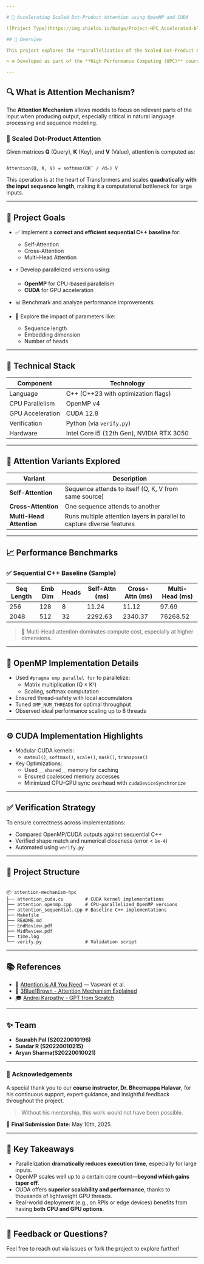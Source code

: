 ```yaml
---

# 🚀 Accelerating Scaled Dot-Product Attention using OpenMP and CUDA

![Project Type](https://img.shields.io/badge/Project-HPC_Accelerated-blueviolet?style=for-the-badge&logo=nvidia)

## 📌 Overview

This project explores the **parallelization of the Scaled Dot-Product Attention mechanism**—a core component of modern Transformer architectures—using **OpenMP** (for multi-core CPUs) and **CUDA** (for NVIDIA GPUs). We compare both parallel implementations against a sequential C++ baseline to analyze performance benefits across various configurations.

> ⚙️ Developed as part of the **High Performance Computing (HPC)** course at our institution.

---
```



## 🔍 What is Attention Mechanism?

The **Attention Mechanism** allows models to focus on relevant parts of the input when producing output, especially critical in natural language processing and sequence modeling.

### 📐 Scaled Dot-Product Attention
Given matrices **Q** (Query), **K** (Key), and **V** (Value), attention is computed as:
```

Attention(Q, K, V) = softmax(QKᵀ / √dₖ) V

```
This operation is at the heart of Transformers and scales **quadratically with the input sequence length**, making it a computational bottleneck for large inputs.

---

## 🎯 Project Goals

- ✅ Implement a **correct and efficient sequential C++ baseline** for:
  - Self-Attention
  - Cross-Attention
  - Multi-Head Attention

- ⚡ Develop parallelized versions using:
  - **OpenMP** for CPU-based parallelism
  - **CUDA** for GPU acceleration

- 📊 Benchmark and analyze performance improvements
- 🔬 Explore the impact of parameters like:
  - Sequence length
  - Embedding dimension
  - Number of heads

---

## 🔧 Technical Stack

| Component | Technology |
|----------|-------------|
| Language | C++ (C++23 with optimization flags) |
| CPU Parallelism | OpenMP v4 |
| GPU Acceleration | CUDA 12.8 |
| Verification | Python (via `verify.py`) |
| Hardware | Intel Core i5 (12th Gen), NVIDIA RTX 3050 |

---

## 🧠 Attention Variants Explored

| Variant | Description |
|--------|-------------|
| **Self-Attention** | Sequence attends to itself (Q, K, V from same source) |
| **Cross-Attention** | One sequence attends to another |
| **Multi-Head Attention** | Runs multiple attention layers in parallel to capture diverse features |

---

## 📈 Performance Benchmarks

### ✅ Sequential C++ Baseline (Sample)

| Seq Length | Emb Dim | Heads | Self-Attn (ms) | Cross-Attn (ms) | Multi-Head (ms) |
|------------|---------|-------|----------------|------------------|-----------------|
| 256        | 128     | 8     | 11.24          | 11.12            | 97.69           |
| 2048       | 512     | 32    | 2292.63        | 2340.37          | 76268.52        |

> 🚨 Multi-Head attention dominates compute cost, especially at higher dimensions.

---

## 🧵 OpenMP Implementation Details

- Used `#pragma omp parallel for` to parallelize:
  - Matrix multiplication (Q × Kᵀ)
  - Scaling, softmax computation
- Ensured thread-safety with local accumulators
- Tuned `OMP_NUM_THREADS` for optimal throughput
- Observed ideal performance scaling up to 8 threads

---

## ⚙️ CUDA Implementation Highlights

- Modular CUDA kernels:
  - `matmul()`, `softmax()`, `scale()`, `mask()`, `transpose()`
- Key Optimizations:
  - Used `__shared__` memory for caching
  - Ensured coalesced memory accesses
  - Minimized CPU-GPU sync overhead with `cudaDeviceSynchronize`

---

## ✅ Verification Strategy

To ensure correctness across implementations:

- Compared OpenMP/CUDA outputs against sequential C++
- Verified shape match and numerical closeness (error < `1e-4`)
- Automated using `verify.py`

---

## 📁 Project Structure

```

📦 attention-mechanism-hpc
├── attention_cuda.cu        # CUDA kernel implementations
├── attention_openmp.cpp     # CPU-parallelized OpenMP versions
├── attention_sequential.cpp # Baseline C++ implementations
├── Makefile               
├── README.md         
├── EndReview.pdf           
├── MidReview.pdf
├── time.log
└── verify.py                # Validation script

```

---

## 📚 References

- 📄 [Attention is All You Need](https://arxiv.org/abs/1706.03762) — Vaswani et al.
- 🎥 [3Blue1Brown - Attention Mechanism Explained](https://www.youtube.com/watch?v=K0vD8c2p0wM)
- 🎓 [Andrej Karpathy - GPT from Scratch](https://karpathy.ai/)

---

## ✨ Team

- **Saurabh Pal (S20220010196)**
- **Sundar R    (S20220010215)**
- **Aryan Sharma(S20220010021)**

---

### 🙏 Acknowledgements

A special thank you to our **course instructor, Dr. Bheemappa Halavar**, for his continuous support, expert guidance, and insightful feedback throughout the project.  
> Without his mentorship, this work would not have been possible.

📅 **Final Submission Date:** May 10th, 2025

---

## 🧠 Key Takeaways

- Parallelization **dramatically reduces execution time**, especially for large inputs.
- OpenMP scales well up to a certain core count—**beyond which gains taper off**.
- CUDA offers **superior scalability and performance**, thanks to thousands of lightweight GPU threads.
- Real-world deployment (e.g., on RPIs or edge devices) benefits from having **both CPU and GPU options**.

---

## 💬 Feedback or Questions?

Feel free to reach out via issues or fork the project to explore further!

---
```
